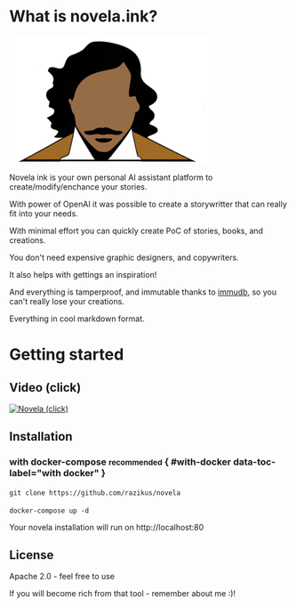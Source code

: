 # What is novela.ink?


[![Novela (click)](./assets/readme.png)](https://www.youtube.com/watch?v=e14Tk476YOM)

Novela ink is your own personal AI assistant platform to create/modify/enchance your stories.

With power of OpenAI it was possible to create a storywritter that can really fit into your needs.

With minimal effort you can quickly create PoC of stories, books, and creations.

You don't need expensive graphic designers, and copywriters.

It also helps with gettings an inspiration!

And everything is tamperproof, and immutable thanks to [immudb](https://immudb.io), so you can't really lose your creations.

Everything in cool markdown format.

# Getting started

## Video (click)

[![Novela (click)](https://img.youtube.com/vi/e14Tk476YOM/0.jpg)](https://www.youtube.com/watch?v=e14Tk476YOM)


## Installation

### with docker-compose <small>recommended</small> { #with-docker data-toc-label="with docker" }

```
git clone https://github.com/razikus/novela

docker-compose up -d
```

Your novela installation will run on http://localhost:80


## License

Apache 2.0 - feel free to use

If you will become rich from that tool - remember about me :)!